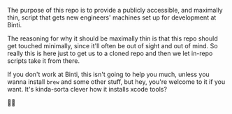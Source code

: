 The purpose of this repo is to provide a publicly accessible, and maximally thin, script that gets new engineers' machines set up for development at Binti.

The reasoning for why it should be maximally thin is that this repo should get touched minimally, since it'll often be out of sight and out of mind. So really this is here just to get us to a cloned repo and then we let in-repo scripts take it from there.

If you don't work at Binti, this isn't going to help you much, unless you wanna install `brew` and some other stuff, but hey, you're welcome to it if you want. It's kinda-sorta clever how it installs xcode tools?

🤘🏽
